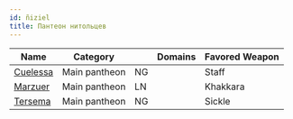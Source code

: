 ```yaml
---
id: ñiziel
title: Пантеон нитольцев
---
```


| Name                                                                            | Category            |     | Domains                                                                            | Favored Weapon  |
| ------------------------------------------------------------------------------- | ------------------- | --- | ---------------------------------------------------------------------------------- | --------------- |
| [Cuelessa](#cuelessa)                                                    | Main pantheon     | NG  |            | Staff           |
| [Marzuer](#marzuer)                                                    | Main pantheon     | LN  |                    | Khakkara        |
| [Tersema](#tersema)                                                  | Main pantheon     | NG  |                   | Sickle          |